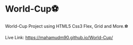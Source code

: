 # World-Cup⚽
World-Cup Project using HTML5 Css3 Flex, Grid and More.⚽

Live Link: https://mahamudm90.github.io/World-Cup/
